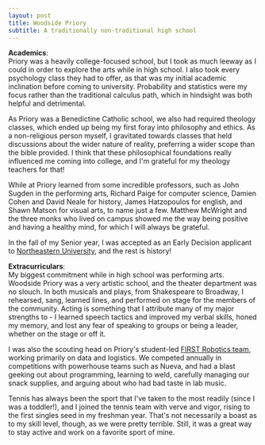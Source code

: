 ```yaml
---
layout: post
title: Woodside Priory 
subtitle: A traditionally non-traditional high school
---
```

**Academics**: <br>
Priory was a heavily college-focused school, but I took as much leeway as I could in order to explore the arts while in high school. I also took every psychology class they had to offer, as that was my initial academic inclination before coming to university. Probability and statistics were my focus rather than the traditional calculus path, which in hindsight was both helpful and detrimental. 

As Priory was a Benedictine Catholic school, we also had required theology classes, which ended up being my first foray into philosophy and ethics. As a non-religious person myself, I gravitated towards classes that held discussions about the wider nature of reality, preferring a wider scope than the bible provided. I think that these philosophical foundations really influenced me coming into college, and I'm grateful for my theology teachers for that!

While at Priory learned from some incredible professors, such as John Sugden in the performing arts, Richard Paige for computer science, Damien Cohen and David Neale for history, James Hatzopoulos for english, and Shawn Matson for visual arts, to name just a few. Matthew McWright and the three monks who lived on campus showed me the way being positive and having a healthy mind, for which I will always be grateful. 

In the fall of my Senior year, I was accepted as an Early Decision applicant to <a href="/pages/neu/">Northeastern University</a>, and the rest is history!

**Extracurriculars**: <br>
My biggest commitment while in high school was performing arts. Woodside Priory was a very artistic school, and the theater department was no slouch. In both musicals and plays, from Shakespeare to Broadway, I rehearsed, sang, learned lines, and performed on stage for the members of the community. Acting is something that I attribute many of my major strengths to - I learned speech tactics and improved my verbal skills, honed my memory, and lost any fear of speaking to groups or being a leader, whether on the stage or off it. 

I was also the scouting head on Priory's student-led <a href="https://www.team751.com/">FIRST Robotics team</a>, working primarily on data and logistics. We competed annually in competitions with powerhouse teams such as Nueva, and had a blast geeking out about programming, learning to weld, carefully managing our snack supplies, and arguing about who had bad taste in lab music. 

Tennis has always been the sport that I've taken to the most readily (since I was a toddler!), and I joined the tennis team with verve and vigor, rising to the first singles seed in my freshman year. That's not necessarily a boast as to my skill level, though, as we were pretty terrible. Still, it was a great way to stay active and work on a favorite sport of mine. 
